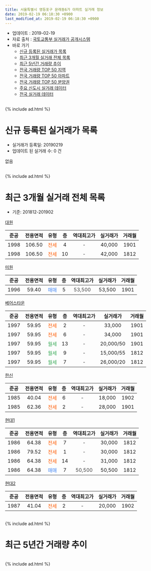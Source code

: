 ```yaml
---
title: 서울특별시 영등포구 문래동6가 아파트 실거래 정보
date: 2019-02-19 06:18:30 +0900
last_modified_at: 2019-02-19 06:18:30 +0900
---
```


* 업데이트 : 2019-02-19
* 자료 출처 : [국토교통부 실거래가 공개시스템](http://rt.molit.go.kr)
* 바로 가기
    * [신규 등록된 실거래가 목록](#신규-등록된-실거래가-목록)
    * [최근 3개월 실거래 전체 목록](#최근-3개월-실거래-전체-목록)
    * [최근 5년간 거래량 추이](#최근-5년간-거래량-추이)
    * [전국 거래량 TOP 50 지역](https://ayogom.github.io/apt-trade-info/최근-3개월-전국에서-가장-거래가-많이-발생한-지역)
    * [전국 거래량 TOP 50 아파트](https://ayogom.github.io/apt-trade-info/최근-3개월-전국에서-가장-거래가-많이-발생한-아파트)
    * [전국 거래량 TOP 50 분양권](https://ayogom.github.io/apt-trade-info/최근-3개월-전국에서-가장-거래가-많이-발생한-분양권)
    * [주요 신도시 실거래 데이터](https://ayogom.github.io/apt-trade-info/주요-신도시)
    * [전국 실거래 데이터](https://ayogom.github.io/apt-trade-info/전국)
<br>
{% include ad.html %}
<br>

# 신규 등록된 실거래가 목록
* 실거래가 등록일: 20190219
* 업데이트 된 실거래 수: 0 건

없음

<br>
{% include ad.html %}
<br>

# 최근 3개월 실거래 전체 목록
* 기준: 201812-201902


[대원](https://search.naver.com/search.naver?query=%EC%84%9C%EC%9A%B8%ED%8A%B9%EB%B3%84%EC%8B%9C+%EC%98%81%EB%93%B1%ED%8F%AC%EA%B5%AC+%EB%AC%B8%EB%9E%98%EB%8F%996%EA%B0%80+%EB%8C%80%EC%9B%90)

|준공|전용면적|유형|층|역대최고가|실거래가|거래월|
|:---:|:---:|:---:|:---:|:---:|:---:|:---:|
|1998|106.50|<span style="color:#ff5a00">전세</span>|4|<span style="color:#444444">-</span>|40,000|1901|
|1998|106.50|<span style="color:#ff5a00">전세</span>|10|<span style="color:#444444">-</span>|42,000|1812|

[미원](https://search.naver.com/search.naver?query=%EC%84%9C%EC%9A%B8%ED%8A%B9%EB%B3%84%EC%8B%9C+%EC%98%81%EB%93%B1%ED%8F%AC%EA%B5%AC+%EB%AC%B8%EB%9E%98%EB%8F%996%EA%B0%80+%EB%AF%B8%EC%9B%90)

|준공|전용면적|유형|층|역대최고가|실거래가|거래월|
|:---:|:---:|:---:|:---:|:---:|:---:|:---:|
|1996|59.40|<span style="color:#4285f3">매매</span>|5|<span style="color:#444444">53,500</span>|53,500|1901|

[베어스타운](https://search.naver.com/search.naver?query=%EC%84%9C%EC%9A%B8%ED%8A%B9%EB%B3%84%EC%8B%9C+%EC%98%81%EB%93%B1%ED%8F%AC%EA%B5%AC+%EB%AC%B8%EB%9E%98%EB%8F%996%EA%B0%80+%EB%B2%A0%EC%96%B4%EC%8A%A4%ED%83%80%EC%9A%B4)

|준공|전용면적|유형|층|역대최고가|실거래가|거래월|
|:---:|:---:|:---:|:---:|:---:|:---:|:---:|
|1997|59.95|<span style="color:#ff5a00">전세</span>|2|<span style="color:#444444">-</span>|33,000|1901|
|1997|59.95|<span style="color:#ff5a00">전세</span>|6|<span style="color:#444444">-</span>|34,000|1901|
|1997|59.95|<span style="color:#34a853">월세</span>|13|<span style="color:#444444">-</span>|20,000/50|1901|
|1997|59.95|<span style="color:#34a853">월세</span>|9|<span style="color:#444444">-</span>|15,000/55|1812|
|1997|59.95|<span style="color:#34a853">월세</span>|7|<span style="color:#444444">-</span>|26,000/20|1812|

[한신](https://search.naver.com/search.naver?query=%EC%84%9C%EC%9A%B8%ED%8A%B9%EB%B3%84%EC%8B%9C+%EC%98%81%EB%93%B1%ED%8F%AC%EA%B5%AC+%EB%AC%B8%EB%9E%98%EB%8F%996%EA%B0%80+%ED%95%9C%EC%8B%A0)

|준공|전용면적|유형|층|역대최고가|실거래가|거래월|
|:---:|:---:|:---:|:---:|:---:|:---:|:---:|
|1985|40.04|<span style="color:#ff5a00">전세</span>|6|<span style="color:#444444">-</span>|18,000|1902|
|1985|62.36|<span style="color:#ff5a00">전세</span>|2|<span style="color:#444444">-</span>|28,000|1901|

[현대1](https://search.naver.com/search.naver?query=%EC%84%9C%EC%9A%B8%ED%8A%B9%EB%B3%84%EC%8B%9C+%EC%98%81%EB%93%B1%ED%8F%AC%EA%B5%AC+%EB%AC%B8%EB%9E%98%EB%8F%996%EA%B0%80+%ED%98%84%EB%8C%801)

|준공|전용면적|유형|층|역대최고가|실거래가|거래월|
|:---:|:---:|:---:|:---:|:---:|:---:|:---:|
|1986|64.38|<span style="color:#ff5a00">전세</span>|7|<span style="color:#444444">-</span>|30,000|1812|
|1986|79.52|<span style="color:#ff5a00">전세</span>|1|<span style="color:#444444">-</span>|30,000|1812|
|1986|64.38|<span style="color:#ff5a00">전세</span>|14|<span style="color:#444444">-</span>|31,000|1812|
|1986|64.38|<span style="color:#4285f3">매매</span>|7|<span style="color:#444444">50,500</span>|50,500|1812|

[현대2](https://search.naver.com/search.naver?query=%EC%84%9C%EC%9A%B8%ED%8A%B9%EB%B3%84%EC%8B%9C+%EC%98%81%EB%93%B1%ED%8F%AC%EA%B5%AC+%EB%AC%B8%EB%9E%98%EB%8F%996%EA%B0%80+%ED%98%84%EB%8C%802)

|준공|전용면적|유형|층|역대최고가|실거래가|거래월|
|:---:|:---:|:---:|:---:|:---:|:---:|:---:|
|1987|41.04|<span style="color:#ff5a00">전세</span>|2|<span style="color:#444444">-</span>|20,000|1902|


<br>
{% include ad.html %}
<br>

# 최근 5년간 거래량 추이


<div style="width:100%;">
    <canvas id="deal_progress" height="200"></canvas>
</div>

<script>
new Chart(document.getElementById("deal_progress"), {
    type: 'line',
    data: {
        labels: ['201402','201403','201404','201405','201406','201407','201408','201409','201410','201411','201412','201501','201502','201503','201504','201505','201506','201507','201508','201509','201510','201511','201512','201601','201602','201603','201604','201605','201606','201607','201608','201609','201610','201611','201612','201701','201702','201703','201704','201705','201706','201707','201708','201709','201710','201711','201712','201801','201802','201803','201804','201805','201806','201807','201808','201809','201810','201811','201812','201901','201902'],
        datasets: [{
            label: '매매',
            pointRadius: 1,
            data: [13, 13, 5, 7, 8, 11, 10, 12, 12, 9, 13, 15, 29, 20, 11, 12, 17, 23, 15, 17, 22, 19, 8, 6, 11, 13, 22, 16, 16, 13, 17, 14, 15, 13, 5, 9, 5, 18, 13, 18, 16, 13, 5, 8, 11, 9, 14, 18, 21, 15, 18, 13, 12, 11, 14, 4, 4, 2, 1, 1, 0],
            borderColor: "rgba(255, 201, 14, 1)",
            backgroundColor: "rgba(255, 201, 14, 0.5)",
            fill: false,
            lineTension: 0
        },{
            label: '전월세',
            pointRadius: 1,
            data: [24, 19, 15, 13, 18, 19, 16, 17, 18, 14, 9, 16, 14, 16, 15, 10, 14, 4, 4, 7, 15, 10, 8, 18, 18, 15, 12, 11, 16, 23, 13, 12, 20, 6, 14, 18, 24, 16, 7, 14, 16, 13, 10, 12, 13, 7, 16, 15, 19, 16, 13, 8, 17, 16, 14, 18, 11, 12, 6, 5, 2],
            borderColor: "rgba(0, 141, 185, 1)",
            backgroundColor: "rgba(0, 141, 185, 0.5)",
            fill: false,
            lineTension: 0
        }
        ]
    },
    options: {
        responsive: true,
        title: {
            display: false
        },
        tooltips: {
            mode: 'index',
            intersect: false
        },
        hover: {
            mode: 'nearest',
            intersect: true
        },
        scales: {
            xAxes: [{
                display: true,
                scaleLabel: {
                    display: true,
                    labelString: '년/월'
                }
            }],
            yAxes: [{
                display: true,
                ticks: {
                    suggestedMin: 0,
                },
                scaleLabel: {
                    display: true,
                    labelString: '실거래 수'
                }
            }]
        }
    }
});

</script>


<br>
{% include ad.html %}
<br>

